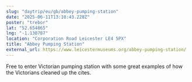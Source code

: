 ```yaml
---
slug: "daytrip/eu/gb/abbey-pumping-station"
date: "2025-06-11T13:10:43.228Z"
poster: "trebor"
lat: "52.654865"
lng: "-1.130787"
location: "Corporation Road Leicester LE4 5PX"
title: "Abbey Pumping Station"
external_url: https://www.leicestermuseums.org/abbey-pumping-station/
---
```

Free to enter Victorian pumping station with some great examples of how the Victorians cleaned up the cites. 